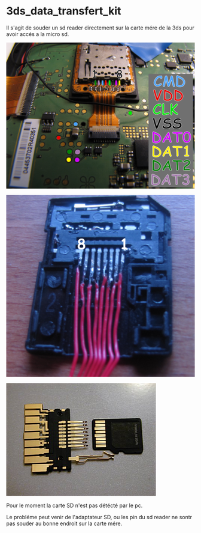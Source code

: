 # 3ds_data_transfert_kit

Il s'agit de souder un sd reader directement sur la carte mére de la 3ds pour avoir accés a la micro sd.

![N|Solid](https://raw.githubusercontent.com/SegFault42/3ds_data_transfert_kit/master/possible_pinout_sd.jpg?token=AI8y5OyDrdlZ0pCVYDhldVhePcRreeToks5YS0wVwA%3D%3D)

![N|Solid](https://github.com/SegFault42/3ds_data_transfert_kit/blob/master/pin%20number%20sd%20reader.png?raw=true)


![N|Solid](https://raw.githubusercontent.com/SegFault42/3ds_data_transfert_kit/master/Inside_microSD_Adapter_Pins.jpg?token=AI8y5Ny2OfXg6pBdmR4gq-22EZCvJZTHks5YS0_qwA%3D%3D)

Pour le moment la carte SD n'est pas détécté par le pc. 

Le probléme peut venir de l'adaptateur SD, ou les pin du sd reader ne sontr pas souder au bonne endroit sur la carte mére.
